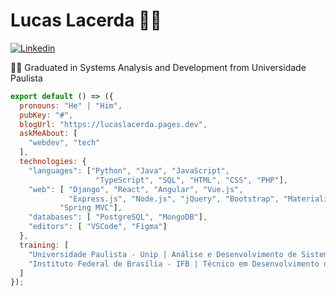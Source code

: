 # Lucas Lacerda 👨‍💻
[![Linkedin](https://img.shields.io/badge/-LinkedIn-222222?style=flat-square&logo=Linkedin&logoColor=white&link=https://www.linkedin.com/in/lucas-araujo-lacerda/)](https://www.linkedin.com/in/lucas-araujo-lacerda/)

👨‍🎓 Graduated in Systems Analysis and Development from Universidade Paulista

```js
export default () => ({
  pronouns: "He" | "Him",
  pubKey: "#",
  blogUrl: "https://lucaslacerda.pages.dev",
  askMeAbout: [
    "webdev", "tech"
  ],
  technologies: {
    "languages": ["Python", "Java", "JavaScript",
                   "TypeScript", "SQL", "HTML", "CSS", "PHP"],
    "web": [ "Django", "React", "Angular", "Vue.js", 
             "Express.js", "Node.js", "jQuery", "Bootstrap", "Materialize CSS",
           "Spring MVC"],
    "databases": [ "PostgreSQL", "MongoDB"],
    "editors": [ "VSCode", "Figma"]
  },
  training: [
    "Universidade Paulista - Unip | Análise e Desenvolvimento de Sistemas",
    "Instituto Federal de Brasília - IFB | Técnico em Desenvolvimento de Sistemas",
  ]
});
```
